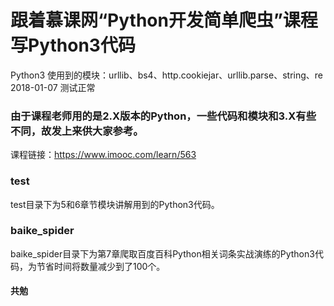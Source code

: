 # 跟着慕课网“Python开发简单爬虫”课程写Python3代码
Python3 使用到的模块：urllib、bs4、http.cookiejar、urllib.parse、string、re
2018-01-07 测试正常
### 由于课程老师用的是2.X版本的Python，一些代码和模块和3.X有些不同，故发上来供大家参考。
课程链接：https://www.imooc.com/learn/563
### test
test目录下为5和6章节模块讲解用到的Python3代码。
### baike_spider
baike_spider目录下为第7章爬取百度百科Python相关词条实战演练的Python3代码，为节省时间将数量减少到了100个。

#### 共勉
